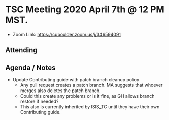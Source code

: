 # TSC Meeting 2020 April 7th @ 12 PM MST.

* Zoom Link: https://cuboulder.zoom.us/j/346594091

## Attending

## Agenda / Notes

* Update Contributing guide with patch branch cleanup policy
  * Any pull request creates a patch branch. MA suggests that whoever merges also deletes the patch branch.
  * Could this create any problems or is it fine, as GH allows branch restore if needed?
  * This also is currently inherited by ISIS_TC until they have their own Contributing guide.
